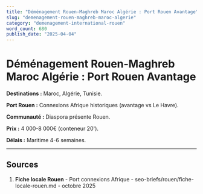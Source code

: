 ```yaml
---
title: "Déménagement Rouen-Maghreb Maroc Algérie : Port Rouen Avantage"
slug: "demenagement-rouen-maghreb-maroc-algerie"
category: "demenagement-international-rouen"
word_count: 680
publish_date: "2025-04-04"
---
```


# Déménagement Rouen-Maghreb Maroc Algérie : Port Rouen Avantage

**Destinations :** Maroc, Algérie, Tunisie.

**Port Rouen :** Connexions Afrique historiques (avantage vs Le Havre).

**Communauté :** Diaspora présente Rouen.

**Prix :** 4 000-8 000€ (conteneur 20').

**Délais :** Maritime 4-6 semaines.

---

## Sources

1. **Fiche locale Rouen** - Port connexions Afrique - seo-briefs/rouen/fiche-locale-rouen.md - octobre 2025

